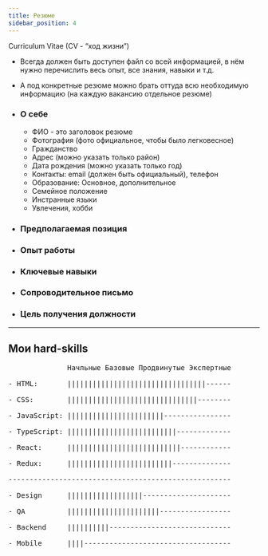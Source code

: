 ```yaml
---
title: Резюме
sidebar_position: 4
---
```


Curriculum Vitae (CV - “ход жизни”)

- Всегда должен быть доступен файл со всей информацией, в нём нужно перечислить весь опыт, все знания, навыки и т.д.
- А под конкретные резюме можно брать оттуда всю необходимую информацию (на каждую вакансию отдельное резюме)

- ### О себе

  - ФИО - это заголовок резюме
  - Фотография (фото официальное, чтобы было легковесное)
  - Гражданство
  - Адрес (можно указать только район)
  - Дата рождения (можно указать только год)
  - Контакты: email (должен быть официальный), телефон
  - Образование: Основное, дополнительное
  - Cемейное положение
  - Инстранные языки
  - Увлечения, хобби
  
- ### Предполагаемая позиция

- ### Опыт работы

- ### Ключевые навыки

- ### Сопроводительное письмо

- ### Цель получения должности

---

## Мои hard-skills

<pre>
&nbsp;&nbsp;&nbsp;&nbsp;&nbsp;&nbsp;&nbsp;&nbsp;&nbsp;&nbsp;&nbsp;&nbsp;&nbsp;&nbsp;Начльные Базовые Продвинутые Экспертные<br/>
- HTML:       |||||||||||||||||||||||||||||||||------<br/>
- CSS:        |||||||||||||||||||||||||||||||--------<br/>
- JavaScript: |||||||||||||||||||||||----------------<br/>
- TypeScript: ||||||||||||||||||||||||||-------------<br/>
- React:      |||||||||||||||||||||||||||------------<br/>
- Redux:      |||||||||||||||||||||||||--------------<br/>
-----------------------------------------------------<br/>
- Design      ||||||||||||||||||---------------------<br/>
- QA          ||||||||||||||||||||||-----------------<br/>
- Backend     ||||||||||-----------------------------<br/>
- Mobile      ||||-----------------------------------<br/>
</pre>
